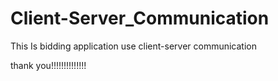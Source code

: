# Client-Server_Communication

This Is bidding application use client-server communication

thank you!!!!!!!!!!!!!!
